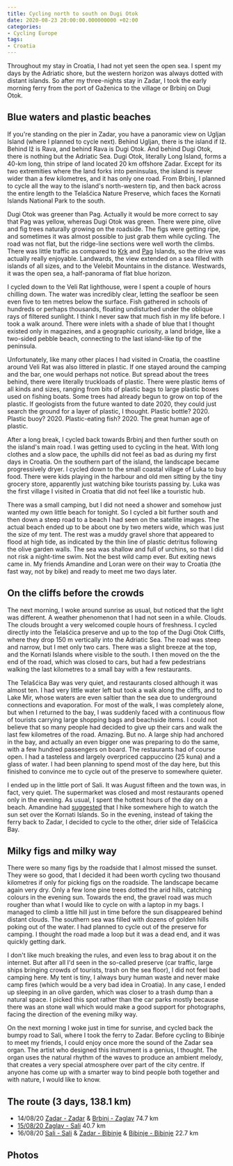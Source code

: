 ```yaml
---
title: Cycling north to south on Dugi Otok
date: 2020-08-23 20:00:00.000000000 +02:00
categories:
- Cycling Europe
tags:
- Croatia
---
```


Throughout my stay in Croatia, I had not yet seen the open sea. I spent
my days by the Adriatic shore, but the western horizon was always dotted
with distant islands. So after my three-nights stay in Zadar, I took the
early morning ferry from the port of Gaženica to the village or Brbinj
on Dugi Otok.

## Blue waters and plastic beaches

If you\'re standing on the pier in Zadar, you have a panoramic view on
Ugljan Island (where I planned to cycle next). Behind Ugljan, there is
the island if Iž. Behind Iž is Rava, and behind Rava is Dugi Otok. And
behind Dugi Otok, there is nothing but the Adriatic Sea. Dugi Otok,
literally Long Island, forms a 40-km long, thin stripe of land located
20 km offshore Zadar. Except for its two extremities where the land
forks into peninsulas, the island is never wider than a few kilometres,
and it has only one road. From Brbinj, I planned to cycle all the way to
the island\'s north-western tip, and then back across the entire length
to the Telašćica Nature Preserve, which faces the Kornati Islands
National Park to the south.

Dugi Otok was greener than Pag. Actually it would be more correct to say
that Pag was yellow, whereas Dugi Otok was green. There were pine, olive
and fig trees naturally growing on the roadside. The figs were getting
ripe, and sometimes it was almost possible to just grab them while
cycling. The road was not flat, but the ridge-line sections were well
worth the climbs. There was little traffic as compared to
[Krk](http://cyclingho.me/cycling-about-croatias-krk-island/) and
[Pag](http://cyclingho.me/cycling-on-pag-island-and-to-zadar/) Islands,
so the drive was actually really enjoyable. Landwards, the view extended
on a sea filled with islands of all sizes, and to the Velebit Mountains
in the distance. Westwards, it was the open sea, a half-panorama of flat
blue horizon.

I cycled down to the Veli Rat lighthouse, were I spent a couple of hours
chilling down. The water was incredibly clear, letting the seafloor be
seen even five to ten metres below the surface. Fish gathered in schools
of hundreds or perhaps thousands, floating undisturbed under the oblique
rays of filtered sunlight. I think I never saw that much fish in my life
before. I took a walk around. There were inlets with a shade of blue
that I thought existed only in magazines, and a geographic curiosity, a
land bridge, like a two-sided pebble beach, connecting to the last
island-like tip of the peninsula.

Unfortunately, like many other places I had visited in Croatia, the
coastline around Veli Rat was also littered in plastic. If one stayed
around the camping and the bar, one would perhaps not notice. But spread
about the trees behind, there were literally truckloads of plastic.
There were plastic items of all kinds and sizes, ranging from bits of
plastic bags to large plastic boxes used on fishing boats. Some trees
had already begun to grow on top of the plastic. If geologists from the
future wanted to date 2020, they could just search the ground for a
layer of plastic, I thought. Plastic bottle? 2020. Plastic buoy? 2020.
Plastic-eating fish? 2020. The great human age of plastic.

After a long break, I cycled back towards Brbinj and then further south
on the island\'s main road. I was getting used to cycling in the heat.
With long clothes and a slow pace, the uphills did not feel as bad as
during my first days in Croatia. On the southern part of the island, the
landscape became progressively dryer. I cycled down to the small coastal
village of Luka to buy food. There were kids playing in the harbour and
old men sitting by the tiny grocery store, apparently just watching bike
tourists passing by. Luka was the first village I visited in Croatia
that did not feel like a touristic hub.

There was a small camping, but I did not need a shower and somehow just
wanted my own little beach for tonight. So I cycled a bit further south
and then down a steep road to a beach I had seen on the satellite
images. The actual beach ended up to be about one by two meters wide,
which was just the size of my tent. The rest was a muddy gravel shore
that appeared to flood at high tide, as indicated by the thin line of
plastic detritus following the olive garden walls. The sea was shallow
and full of urchins, so that I did not risk a night-time swim. Not the
best wild camp ever. But exiting news came in. My friends Amandine and
Loran were on their way to Croatia (the fast way, not by bike) and ready
to meet me two days later.

## On the cliffs before the crowds

The next morning, I woke around sunrise as usual, but noticed that the
light was different. A weather phenomenon that I had not seen in a
while. Clouds. The clouds brought a very welcomed couple hours of
freshness. I cycled directly into the Telašćica preserve and up to the
top of the Dugi Otok Cliffs, where they drop 150 m vertically into the
Adriatic Sea. The road was steep and narrow, but I met only two cars.
There was a slight breeze at the top, and the Kornati Islands where
visible to the south. I then moved on the the end of the road, which was
closed to cars, but had a few pedestrians walking the last kilometres to
a small bay with a few restaurants.

The Telašćica Bay was very quiet, and restaurants closed although it was
almost ten. I had very little water left but took a walk along the
cliffs, and to Lake Mir, whose waters are even saltier than the sea due
to underground connections and evaporation. For most of the walk, I was
completely alone, but when I returned to the bay, I was suddenly faced
with a continuous flow of tourists carrying large shopping bags and
beachside items. I could not believe that so many people had decided to
give up their cars and walk the last few kilometres of the road.
Amazing. But no. A large ship had anchored in the bay, and actually an
even bigger one was preparing to do the same, with a few hundred
passengers on board. The restaurants had of course open. I had a
tasteless and largely overpriced cappuccino (25 kuna) and a glass of
water. I had been planning to spend most of the day here, but this
finished to convince me to cycle out of the preserve to somewhere
quieter.

I ended up in the little port of Sali. It was August fifteen and the
town was, in fact, very quiet. The supermarket was closed and most
restaurants opened only in the evening. As usual, I spent the hottest
hours of the day on a beach. Amandine had
[suggested](http://cyclingho.me/taking-a-break-in-rab/) that I hike
somewhere high to watch the sun set over the Kornati Islands. So in the
evening, instead of taking the ferry back to Zadar, I decided to cycle
to the other, drier side of Telašćica Bay.

## Milky figs and milky way

There were so many figs by the roadside that I almost missed the sunset.
They were so good, that I decided it had been worth cycling two thousand
kilometres if only for picking figs on the roadside. The landscape
became again very dry. Only a few lone pine trees dotted the arid hills,
catching colours in the evening sun. Towards the end, the gravel road
was much rougher than what I would like to cycle on with a laptop in my
bags. I managed to climb a little hill just in time before the sun
disappeared behind distant clouds. The southern sea was filled with
dozens of golden hills poking out of the water. I had planned to cycle
out of the preserve for camping. I thought the road made a loop but it
was a dead end, and it was quickly getting dark.

I don\'t like much breaking the rules, and even less to brag about it on
the internet. But after all I\'d seen in the so-called preserve (car
traffic, large ships bringing crowds of tourists, trash on the sea
floor), I did not feel bad camping here. My tent is tiny, I always bury
human waste and never make camp fires (which would be a very bad idea in
Croatia). In any case, I ended up sleeping in an olive garden, which was
closer to a trash dump than a natural space. I picked this spot rather
than the car parks mostly because there was an stone wall which would
make a good support for photographs, facing the direction of the evening
milky way.

On the next morning I woke just in time for sunrise, and cycled back the
bumpy road to Sali, where I took the ferry to Zadar. Before cycling to
Bibinje to meet my friends, I could enjoy once more the sound of the
Zadar sea organ. The artist who designed this instrument is a genius, I
thought. The organ uses the natural rhythm of the waves to produce an
ambient melody, that creates a very special atmosphere over part of the
city centre. If anyone has come up with a smarter way to bind people
both together and with nature, I would like to know.

## The route (3 days, 138.1 km)

-   14/08/20 [Zadar - Zadar](https://ridewithgps.com/trips/54670043) &
    [Brbinj - Zaglav](https://ridewithgps.com/trips/54670042) 74.7 km
-   [15/08/20 Zaglav - Sali](https://ridewithgps.com/trips/54669996)
    40.7 km
-   16/08/20 [Sali - Sali](https://ridewithgps.com/trips/54670091) &
    [Zadar - Bibinje](https://ridewithgps.com/trips/54670092) &
    [Bibinje - Bibinje](https://ridewithgps.com/trips/54670093) 22.7 km

## Photos
